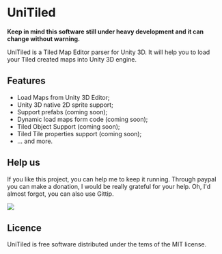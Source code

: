 UniTiled
========

**Keep in mind this software still under heavy development and it can change without warning.**

UniTiled is a Tiled Map Editor parser for Unity 3D. It will help you to load your Tiled created maps into Unity 3D engine.

## Features

- Load Maps from Unity 3D Editor;
- Unity 3D native 2D sprite support;
- Support prefabs (coming soon);
- Dynamic load maps form code (coming soon);
- Tiled Object Support (coming soon);
- Tiled Tile properties support (coming soon);
- ... and more.

## Help us

If you like this project, you can help me to keep it running. Through paypal you can make a donation, I would be really grateful for your help. Oh, I'd almost forgot, you can also use Gittip.

[<img src="http://www.luders.com.br/_/buy-me-a-coffee.png">](http://goo.gl/E7ab50)

## Licence
UniTiled is free software distributed under the tems of the MIT license.
